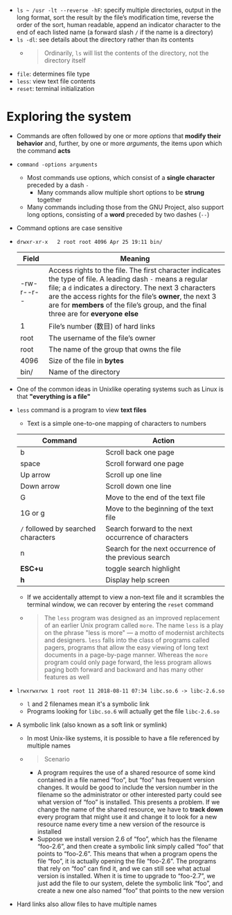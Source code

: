 - `ls ~ /usr -lt --reverse -hF`: specify multiple directories, output in the long format, sort the result by the file’s modification time, reverse the order of the sort, human readable, append an indicator character to the end of each listed name (a forward slash `/` if the name is a directory)
- `ls -dl`: see details about the directory rather than its contents
    - > Ordinarily, `ls` will list the contents of the directory, not the directory itself
- `file`: determines file type
- `less`: view text file contents
- `reset`: terminal initialization
# Exploring the system
- Commands are often followed by one or more *options* that **modify their behavior** and, further, by one or more *arguments*, the items upon which the command **acts**
- `command -options arguments`
    - Most commands use options, which consist of a **single character** preceded by a dash `-`
        - Many commands allow multiple short options to be **strung** together
    - Many commands including those from the GNU Project, also support long options, consisting of a **word** preceded by two dashes (`--`)
- Command options are case sensitive

- `drwxr-xr-x   2 root root 4096 Apr 25 19:11 bin/`

    Field | Meaning |
    --|--|
    -rw-r--r-- | Access rights to the file. The first character indicates the type of file. A leading dash `-` means a regular file; a `d` indicates a directory. The next 3 characters are the access rights for the file’s **owner**, the next 3 are for **members** of the file’s group, and the final three are for **everyone else** |
    1 | File’s number (数目) of hard links |
    root | The username of the file’s owner |
    root | The name of the group that owns the file |
    4096 | Size of the file in **bytes** |
    bin/ | Name of the directory |

- One of the common ideas in Unixlike operating systems such as Linux is that **"everything is a file"**
- `less` command is a program to view **text files**
    - Text is a simple one-to-one mapping of characters to numbers

    Command | Action |
    --|--|
    b | Scroll back one page |
    space | Scroll forward one page |
    Up arrow | Scroll up one line |
    Down arrow | Scroll down one line |
    G | Move to the end of the text file |
    1G or g | Move to the beginning of the text file |
    `/` followed by searched characters | Search forward to the next occurrence of characters |
    n | Search for the next occurrence of the previous search |
    **ESC+u** | toggle search highlight |
    **h** | Display help screen |

    - If we accidentally attempt to view a non-text file and it scrambles the terminal window, we can recover by entering the `reset` command
    - > The `less` program was designed as an improved replacement of an earlier Unix program called `more`. The name `less` is a play on the phrase "less is more" — a motto of modernist architects and designers. `less` falls into the class of programs called pagers, programs that allow the easy viewing of long text documents in a page-by-page manner. Whereas the `more` program could only page forward, the less program allows paging both forward and backward and has many other features as well
- `lrwxrwxrwx 1 root root 11 2018-08-11 07:34 libc.so.6 -> libc-2.6.so`
    - `l` and 2 filenames mean it's a symbolic link
    - Programs looking for `libc.so.6` will actually get the file `libc-2.6.so`
- A symbolic link (also known as a soft link or symlink)
    - In most Unix-like systems, it is possible to have a file referenced by multiple names
    - > Scenario
        - A program requires the use of a shared resource of some kind contained in a file named “foo”, but “foo” has frequent version changes. It would be good to include the version number in the filename so the administrator or other interested party could see what version of “foo” is installed. This presents a problem. If we change the name of the shared resource, we have to **track down** every program that might use it and change it to look for a new resource name every time a new version of the resource is installed
        - Suppose we install version 2.6 of “foo”, which has the filename “foo-2.6”, and then create a symbolic link simply called “foo” that points to “foo-2.6”. This means that when a program opens the file “foo”, it is actually opening the file “foo-2.6”. The programs that rely on “foo” can find it, and we can still see what actual version is installed. When it is time to upgrade to “foo-2.7”, we just add the file to our system, delete the symbolic link “foo”, and create a new one also named “foo” that points to the new version
- Hard links also allow files to have multiple names